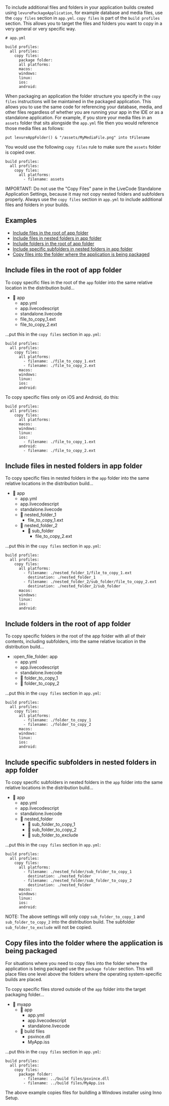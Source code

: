 To include additional files and folders in your application builds created using `levurePackageApplication`, for example database and media files, use the `copy files` section in `app.yml`. `copy files` is part of the `build profiles` section. This allows you to target the files and folders you want to copy in a very general or very specific way.

```
# app.yml

build profiles:
  all profiles:
    copy files:
      package folder:
      all platforms:
      macos:
      windows:
      linux:
      ios:
      android:
```

When packaging an application the folder structure you specify in the `copy files` instructions will be maintained in the packaged application. This allows you to use the same code for referencing your database, media, and other files regardless of whether you are running your app in the IDE or as a standalone application. For example, if you store your media files in an `assets` folder that sits alongside the `app.yml` file then you would reference those media files as follows:

```
put levureAppFolder() & "/assets/MyMediaFile.png" into tFilename
```

You would use the following `copy files` rule to make sure the `assets` folder is copied over.

```
build profiles:
  all profiles:
    copy files:
      all platforms:
        - filename: assets
```

IMPORTANT: Do not use the "Copy Files" pane in the LiveCode Standalone Application Settings, because it may not copy nested folders and subfolders properly. Always use the `copy files` section in `app.yml` to include additional files and folders in your builds.

## Examples

* [Include files in the root of app folder](#include-files-in-the-root-of-app-folder)
* [Include files in nested folders in app folder](#include-files-in-nested-folders-in-app-folder)
* [Include folders in the root of app folder](#include-folders-in-the-root-of-app-folder)
* [Include specific subfolders in nested folders in app folder](#include-specific-subfolders-in-nested-folders-in-app-folder)
* [Copy files into the folder where the application is being packaged](#copy-files-into-the-folder-where-the-application-is-being-packaged)

## Include files in the root of app folder

To copy specific files in the root of the `app` folder into the same relative location in the distribution build...

- :open_file_folder: app
  - app.yml
  - app.livecodescript
  - standalone.livecode
  - file_to_copy_1.ext
  - file_to_copy_2.ext

...put this in the `copy files` section in `app.yml`:

```
build profiles:
  all profiles:
    copy files:
      all platforms:
        - filename: ./file_to_copy_1.ext
        - filename: ./file_to_copy_2.ext
      macos:
      windows:
      linux:
      ios:
      android:
```

To copy specific files only on iOS and Android, do this:

```
build profiles:
  all profiles:
    copy files:
      all platforms:
      macos:
      windows:
      linux:
      ios:
        - filename: ./file_to_copy_1.ext
      android:
        - filename: ./file_to_copy_2.ext
```

## Include files in nested folders in app folder

To copy specific files in nested folders in the `app` folder into the same relative locations in the distribution build...

- :open_file_folder: app
  - app.yml
  - app.livecodescript
  - standalone.livecode
  - :open_file_folder: nested_folder_1
    - file_to_copy_1.ext
  - :open_file_folder: nested_folder_2
    - :open_file_folder: sub_folder
      - file_to_copy_2.ext

...put this in the `copy files` section in `app.yml`:

```
build profiles:
  all profiles:
    copy files:
      all platforms:
        - filename: ./nested_folder_1/file_to_copy_1.ext
          destination: ./nested_folder_1
        - filename: ./nested_folder_2/sub_folder/file_to_copy_2.ext
          destination: ./nested_folder_2/sub_folder
      macos:
      windows:
      linux:
      ios:
      android:
```

## Include folders in the root of app folder

To copy specific folders in the root of the app folder with all of their contents, including subfolders, into the same relative location in the distribution build...

- :open\_file\_folder: app
  - app.yml
  - app.livecodescript
  - standalone.livecode
  - :file_folder: folder_to_copy_1
  - :file_folder: folder_to_copy_2

...put this in the `copy files` section in `app.yml`:

```
build profiles:
  all profiles:
    copy files:
      all platforms:
        - filename: ./folder_to_copy_1
        - filename: ./folder_to_copy_2
      macos:
      windows:
      linux:
      ios:
      android:
```

## Include specific subfolders in nested folders in app folder

To copy specific subfolders in nested folders in the `app` folder into the same relative locations in the distribution build...

- :open_file_folder: app
  - app.yml
  - app.livecodescript
  - standalone.livecode
  - :open_file_folder: nested_folder
    - :file_folder: sub_folder_to_copy_1
    - :file_folder: sub_folder_to_copy_2
    - :file_folder: sub_folder_to_exclude

...put this in the `copy files` section in `app.yml`:

```
build profiles:
  all profiles:
    copy files:
      all platforms:
        - filename: ./nested_folder/sub_folder_to_copy_1
          destination: ./nested_folder
        - filename: ./nested_folder/sub_folder_to_copy_2
          destination: ./nested_folder
      macos:
      windows:
      linux:
      ios:
      android:
```

NOTE: The above settings will only copy `sub_folder_to_copy_1` and `sub_folder_to_copy_2` into the distribution build. The subfolder `sub_folder_to_exclude` will not be copied.

## Copy files into the folder where the application is being packaged

For situations where you need to copy files into the folder where the application is being packaged use the `package folder` section. This will place files one level above the folders where the operating system-specific builds are placed.

To copy specific files stored outside of the `app` folder into the target packaging folder...

- :open_file_folder: myapp
  - :open_file_folder: app
    - app.yml
    - app.livecodescript
    - standalone.livecode
  - :open_file_folder: build files
    - psvince.dll
    - MyApp.iss

...put this in the `copy files` section in `app.yml`:

```
build profiles:
  all profiles:
    copy files:
      package folder:
        - filename: ../build files/psvince.dll
        - filename: ../build files/MyApp.iss
```

The above example copies files for buildling a Windows installer using Inno Setup.
